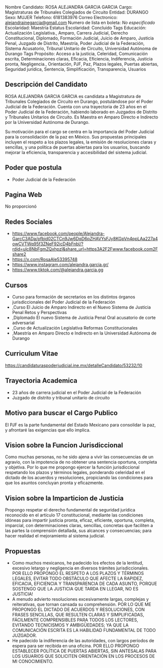 Nombre Candidato: ROSA ALEJANDRA GARCIA GARCIA
Cargo: Magistraturas de Tribunales Colegiados de Circuito
Entidad: DURANGO
Sexo: MUJER
Telefono: 6181383976
Correo Electronico: alejandrainegarcia@gmail.com
Numero de lista en boleta: *No especificado*
Escolaridad: Maestría
Estatus Escolaridad: Concluido
Tags Educación: Actualización Legislativa., Amparo, Carrera Judicial, Derecho Constitucional, Diplomado, Formación Judicial, Juicio de Amparo, Justicia Penal, Juzgado de Distrito, Maestría, Poder Judicial de la Federación, Sistema Acusatorio, Tribunal Unitario de Circuito, Universidad Autónoma de Durango
Tags Propósito: Acceso a la justicia, Celeridad, Comunicación escrita, Determinaciones claras, Eficacia, Eficiencia, Indiferencia, Justicia pronta, Negligencia., Orientación, PJF, Paz, Plazos legales, Puertas abiertas, Seguridad jurídica, Sentencia, Simplificación, Transparencia, Usuarios


## Descripción del Candidato 

ROSA ALEJANDRA GARCIA GARCIA es candidata a Magistratura de Tribunales Colegiados de Circuito en Durango, postulándose por el Poder Judicial de la Federación. Cuenta con una trayectoria de 23 años en el Poder Judicial de la Federación, habiendo laborado en Juzgados de Distrito y Tribunales Unitarios de Circuito.  Es Maestra en Amparo Directo e Indirecto por la Universidad Autónoma de Durango.

Su motivación para el cargo se centra en la importancia del Poder Judicial para la consolidación de la paz en México. Sus propuestas principales incluyen el respeto a los plazos legales, la emisión de resoluciones claras y sencillas, y una política de puertas abiertas para los usuarios, buscando mejorar la eficiencia, transparencia y accesibilidad del sistema judicial.


## Poder que postula

- Poder Judicial de la Federación


## Pagina Web

No proporcionó


## Redes Sociales

- https://www.facebook.com/people/Alejandra-GarcC3ADa/pfbid02CTCn9Jw6DqD6pZHAVYsFJy8KGpVn4ppLAa227a4owCVTWq95f3ZNeF92icD4bFnbl/?rdid=ulc8NbFgmZQxhpzI&share_url=https3A2F2Fwww.facebook.com2Fshare2
- https://x.com/RosaAle53395748
- https://www.instagram.com/alejandra.garcia.gr/
- https://www.tiktok.com/@alejandra.garcia.gg


## Cursos

- Curso para formación de secretarios en los distintos órganos jurisdiccionales del Poder Judicial de la Federación
- ,Curso El Juicio de Amparo Indirecto en el Nuevo Sistema de Justicia Penal Retos y Perspectivas
- ,Diplomado El nuevo Sistema de Justicia Penal Oral acusatorio de corte adversarial
- ,Curso de Actualización Legislativa Reformas Constitucionales
- ,Maestría en Amparo Directo e Indirecto en la Universidad Autónoma de Durango


## Curriculum Vitae

https://candidaturaspoderjudicial.ine.mx/detalleCandidato/53232/10


## Trayectoria Academica

- 23 años de carrera judicial en el Poder Judicial de la Federación
- Juzgado de distrito y tribunal unitario de circuito


## Motivo para buscar el Cargo Publico

El PJF es la parte fundamental del Estado Mexicano para consolidar la paz, y afrontaré las exigencias que ello implica.


## Vision sobre la Funcion Jurisdiccional

Como muchas personas, no he sido ajena a vivir las consecuencias de un agravio, con la impotencia de no obtener una sentencia oportuna, completa y objetiva. Por lo que me propongo ejercer la función jurisdiccional respetando los plazos y términos legales, ponderando celeridad en el dictado de los acuerdos y resoluciones, propiciando las condiciones para que los asuntos concluyan pronta y eficazmente.


## Vision sobre la Imparticion de Justicia

Propongo respetar el derecho fundamental de seguridad jurídica reconocido en el artículo 17 constitucional, mediante las condiciones idóneas para impartir justicia pronta, eficaz, eficiente, oportuna, completa, imparcial, con determinaciones claras, sencillas, concretas que faciliten a las partes la comprensión detallada, sus alcances y consecuencias; para hacer realidad el mejoramiento al sistema judicial.


## Propuestas

- Como muchos mexicanos, he padecido los efectos de la lentitud, excesivo letargo y negligencia en diversos trámites jurisdiccionales. POR ELLO PROPONGO EL RESPETO A LOS PLAZOS Y TÉRMINOS LEGALES, EVITAR TODO OBSTÁCULO QUE AFECTE LA RAPIDEZ, EFICACIA, EFICIENCIA Y TRANSPARENCIA DE CADA ASUNTO, PORQUE SOSTENGO QUE LA JUSTICIA QUE TARDA EN LLEGAR, NO ES JUSTICIA!
- A menudo advierto resoluciones excesivamente largas, complejas y reiterativas, que tornan cansada su comprehensión. POR LO QUE ME PROPONGO EL DICTADO DE ACUERDOS Y RESOLUCIONES, CON FRASES SENCILLAS, QUE RESULTEN CLARAS Y SIMPLIFICADAS, FÁCILMENTE COMPRENSIBLES PARA TODOS LOS LECTORES, EVITANDO TECNICISMOS Y AMBIGÜEDADES; YA QUE LA COMUNICACIÓN ESCRITA ES LA HABILIDAD FUNDAMENTAL DE TODO JUZGADOR.
- He padecido la indiferencia de las autoridades, con largos períodos de espera para ser recibida en una oficina. POR ELLO PROPONGO ESTABLECER POLÍTICA DE PUERTAS ABIERTAS, SIN ANTESALAS PARA LOS USUARIOS QUE SOLICITEN ORIENTACIÓN EN LOS PROCESOS DE MI CONOCIMIENTO.

